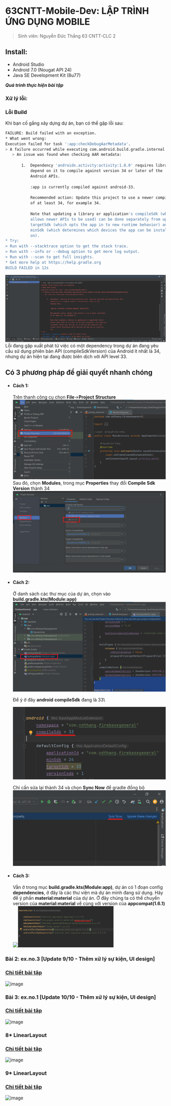 # 63CNTT-Mobile-Dev: LẬP TRÌNH ỨNG DỤNG MOBILE
> Sinh viên: Nguyễn Đức Thắng 63 CNTT-CLC 2
 ## Install:
 - Android Studio
 - Android 7.0 (Nougat API 24)
 - Java SE Development Kit (8u77)

 ***Quá trình thực hiện bài tập***
 ### Xử lý lỗi:
 ### Lỗi Build

Khi bạn cố gắng xây dựng dự án, bạn có thể gặp lỗi sau:

```bash
FAILURE: Build failed with an exception.
* What went wrong:
Execution failed for task ':app:checkDebugAarMetadata'.
> A failure occurred while executing com.android.build.gradle.internal.tasks.CheckAarMetadataWorkAction
   > An issue was found when checking AAR metadata:
     
       1.  Dependency 'androidx.activity:activity:1.8.0' requires libraries and applications that
           depend on it to compile against version 34 or later of the
           Android APIs.
     
           :app is currently compiled against android-33.
     
           Recommended action: Update this project to use a newer compileSdk
           of at least 34, for example 34.
     
           Note that updating a library or application's compileSdk (which
           allows newer APIs to be used) can be done separately from updating
           targetSdk (which opts the app in to new runtime behavior) and
           minSdk (which determines which devices the app can be installed
           on).
* Try:
> Run with --stacktrace option to get the stack trace.
> Run with --info or --debug option to get more log output.
> Run with --scan to get full insights.
* Get more help at https://help.gradle.org
BUILD FAILED in 12s
```
![image](https://github.com/Mrk4tsu/Mobile-Dev/blob/FirebaseGeneral/Preview/error.png)
 Lỗi đang gặp xuất phát từ việc có một dependency trong dự án đang yêu cầu sử dụng phiên bản API (compileSdkVersion) của Android ít nhất là 34, nhưng dự án hiện tại đang được biên dịch với API level 33.
 
 ## Có 3 phương pháp để giải quyết nhanh chóng
 - #### Cách 1:
   Trên thanh công cụ chọn **File**->**Project** **Structure**\
   ![image](https://github.com/Mrk4tsu/Mobile-Dev/blob/FirebaseGeneral/Preview/cach1.png)
   Sau đó, chọn **Modules**, trong mục **Properties** thay đổi **Compile Sdk Version** thành 34\
   ![image](https://github.com/Mrk4tsu/Mobile-Dev/blob/FirebaseGeneral/Preview/cach01.png)
 - #### Cách 2:
   
   Ở danh sách các thư mục của dự án, chọn vào **build.gradle.kts(Module:app)**\
   ![image](https://github.com/Mrk4tsu/Mobile-Dev/blob/FirebaseGeneral/Preview/cach2.png)

   Để ý ở đây **android** **compileSdk** đang là 33\
   
   ![image](https://github.com/Mrk4tsu/Mobile-Dev/blob/FirebaseGeneral/Preview/cach3.png)
   
   Chỉ cần sửa lại thành 34 và chọn **Sync Now** để gradle đồng bộ\
   ![image](https://github.com/Mrk4tsu/Mobile-Dev/blob/FirebaseGeneral/Preview/syncnow.png)
 - #### Cách 3:
   Vẫn ở trong mục **build.gradle.kts(Module:app)**, dự án có 1 đoạn config **dependencies**, ở đây là các thư viện mà dự án mình đang sử dụng. Hãy để ý phần **material:material** của dự án. Ở đây chúng ta có thể chuyển version của **material:material** về cùng với version của **appcompat(1.6.1)**\
   <img src="[https://github.com/Mrk4tsu/Mobile-Dev/blob/exno1/Preview/exno1_3.gif](https://github.com/Mrk4tsu/Mobile-Dev/blob/FirebaseGeneral/Preview/cach02.png)" width="300" /><img src="https://github.com/Mrk4tsu/Mobile-Dev/blob/FirebaseGeneral/Preview/cach002.png" width="300" />
 
 ### Bài 2: ex.no.3 [Update 9/10 - Thêm xử lý sự kiện, UI design]
 ### [Chi tiết bài tập](https://github.com/Mrk4tsu/Mobile-Dev/tree/ExNo3#b%C3%A0i-1---about-me-giao-di%E1%BB%87n)
 ![image](https://cdn.discordapp.com/attachments/1023849047045447700/1160628776896569475/image.png?ex=65355ac7&is=6522e5c7&hm=c6255f5bfad91834125b78c73973d27eabeb8f4fa7fa6436310524135c47390c&)

 ### Bài 3: ex.no.1 [Update 10/10 - Thêm xử lý sự kiện, UI design]
 ### [Chi tiết bài tập](https://github.com/Mrk4tsu/Mobile-Dev/tree/exno1#b%C3%A0i-1-bmi-caculator-update-107---th%C3%AAm-x%E1%BB%AD-l%C3%BD-s%E1%BB%B1-ki%E1%BB%87n)
 ![image](https://cdn.discordapp.com/attachments/1023849047045447700/1160995256079237170/image.png?ex=6536b017&is=65243b17&hm=6858cae24bc308696d9969cc70d2acac9043efcc4fd89c6e9823cfa1c9d30a6e&)

 ### 8* LinearLayout
 ### [Chi tiết bài tập](https://github.com/Mrk4tsu/Mobile-Dev/tree/ex.no.1#63cntt-mobile-dev-l%E1%BA%ADp-tr%C3%ACnh-%E1%BB%A9ng-d%E1%BB%A5ng-mobile)
 ![image](https://cdn.discordapp.com/attachments/1023849047045447700/1155384740745068544/image.png)

  ### 9* LinearLayout
 ### [Chi tiết bài tập](https://github.com/Mrk4tsu/Mobile-Dev/tree/Bai9-LinearLayout#63cntt-mobile-dev-l%E1%BA%ADp-tr%C3%ACnh-%E1%BB%A9ng-d%E1%BB%A5ng-mobile)
 ![image](https://cdn.discordapp.com/attachments/1023849047045447700/1155480862167670866/image.png)


